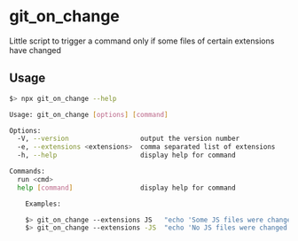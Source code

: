 # git_on_change

Little script to trigger a command only if some files of certain extensions have changed

## Usage

```bash
$> npx git_on_change --help

Usage: git_on_change [options] [command]

Options:
  -V, --version                  output the version number
  -e, --extensions <extensions>  comma separated list of extensions
  -h, --help                     display help for command

Commands:
  run <cmd>
  help [command]                 display help for command

    Examples:

    $> git_on_change --extensions JS   "echo 'Some JS files were changed'"
    $> git_on_change --extensions -JS  "echo 'No JS files were changed'"
```
